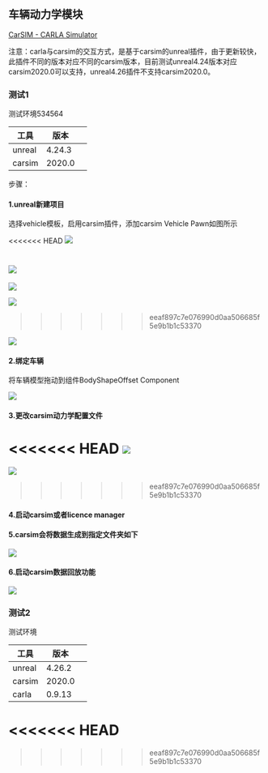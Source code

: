 ## 车辆动力学模块

[CarSIM - CARLA Simulator](https://carla.readthedocs.io/en/latest/tuto_G_carsim_integration/)

注意：carla与carsim的交互方式，是基于carsim的unreal插件，由于更新较快，此插件不同的版本对应不同的carsim版本，目前测试unreal4.24版本对应carsim2020.0可以支持，unreal4.26插件不支持carsim2020.0。

### 测试1

测试环境534564

| 工具     | 版本     |     |
| ------ | ------ | --- |
| unreal | 4.24.3 |     |
| carsim | 2020.0 |     |

步骤：

#### 1.unreal新建项目

选择vehicle模板，启用carsim插件，添加carsim Vehicle Pawn如图所示

<<<<<<< HEAD
![](images\2022-04-21-11-05-55-image.png)

![](images\2022-04-21-11-09-23-image.png)
=======
![](images/2022-04-21-11-05-55-image.png)

![](images/2022-04-21-11-09-23-image.png)
>>>>>>> eeaf897c7e076990d0aa506685f5e9b1b1c53370

![](images\2022-04-21-11-01-40-image.png)

#### 2.绑定车辆

将车辆模型拖动到组件BodyShapeOffset Component

![](images\2022-04-21-11-10-54-image.png)

#### 3.更改carsim动力学配置文件

<<<<<<< HEAD
![](images\2022-04-21-11-37-31-image.png)
=======
![](G:\deepblue_sim\docs\images\2022-04-21-11-37-31-image.png)
>>>>>>> eeaf897c7e076990d0aa506685f5e9b1b1c53370

#### 4.启动carsim或者licence manager

#### 5.carsim会将数据生成到指定文件夹如下

![](images\2022-04-21-11-34-14-image.png)

#### 6.启动carsim数据回放功能

![](images\2022-04-21-11-34-50-image.png)

### 测试2

测试环境

| 工具     | 版本     |     |
| ------ | ------ | --- |
| unreal | 4.26.2 |     |
| carsim | 2020.0 |     |
| carla  | 0.9.13 |     |
<<<<<<< HEAD
=======


>>>>>>> eeaf897c7e076990d0aa506685f5e9b1b1c53370
